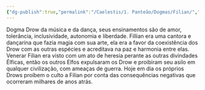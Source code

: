 ```yaml
---
{"dg-publish":true,"permalink":"/Caelestis/1. Panteão/Dogmas/Filian/","updated":"2025-06-15T19:42:13.475-03:00"}
---
```


Dogma Drow da música e da dança, seus ensinamentos são de amor, tolerância, inclusividade, autonomia e liberdade. Fillian era uma cantora e dançarina que fazia magia com sua arte, ela era a favor da coexistência dos Drow com as outras espécies e acreditava na paz e harmonia entre elas. Venerar Filian era visto com um ato de heresia perante as outras divindades Élficas, então os outros Elfos expulsaram os Drow e proibiram seu asilo em qualquer civilização, com ameaças de guerra. Hoje em dia os próprios Drows proíbem o culto a Filian por conta das consequências negativas que ocorreram milhares de anos atrás.